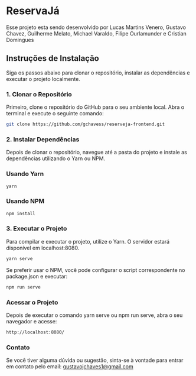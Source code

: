 # ReservaJá

Esse projeto esta sendo desenvolvido por Lucas Martins Venero, Gustavo Chavez, Guilherme Melato, Michael Varaldo, Filipe Ourlamunder e Cristian Domingues

## Instruções de Instalação

Siga os passos abaixo para clonar o repositório, instalar as dependências e executar o projeto localmente.

### 1. Clonar o Repositório

Primeiro, clone o repositório do GitHub para o seu ambiente local. Abra o terminal e execute o seguinte comando:

```bash
git clone https://github.com/gchavess/reserveja-frontend.git
```

### 2. Instalar Dependências

Depois de clonar o repositório, navegue até a pasta do projeto e instale as dependências utilizando o Yarn ou NPM.

### Usando Yarn
```bash
yarn
```

### Usando NPM

```bash
npm install
```

### 3. Executar o Projeto

Para compilar e executar o projeto, utilize o Yarn. O servidor estará disponível em localhost:8080.

```bash
yarn serve
```

Se preferir usar o NPM, você pode configurar o script correspondente no package.json e executar:


```bash
npm run serve
```

### Acessar o Projeto
Depois de executar o comando yarn serve ou npm run serve, abra o seu navegador e acesse:

```bash
http://localhost:8080/
```

### Contato
Se você tiver alguma dúvida ou sugestão, sinta-se à vontade para entrar em contato pelo email: gustavojchaves1@gmail.com





